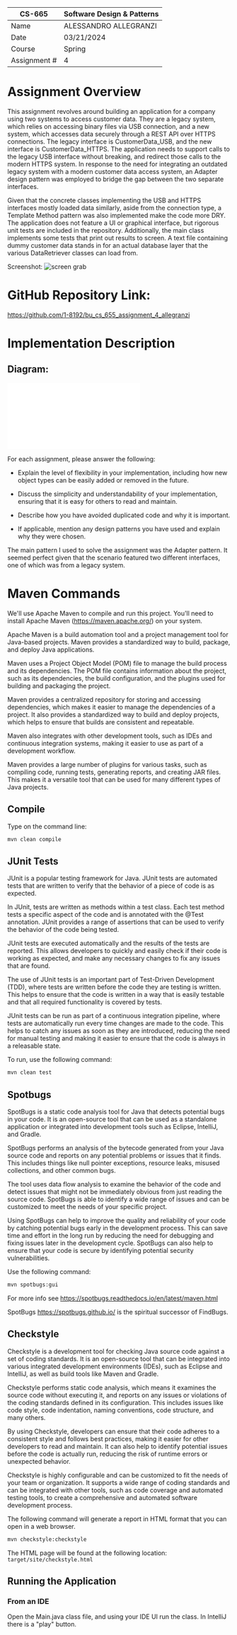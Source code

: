 
| CS-665       | Software Design & Patterns |
|--------------|----------------------------|
| Name         | ALESSANDRO ALLEGRANZI      |
| Date         | 03/21/2024                 |
| Course       | Spring                     |
| Assignment # | 4                          |

# Assignment Overview


This assignment revolves around building an application for a company using two systems to access customer data. 
They are a legacy system, which relies on accessing binary files via USB connection, and a new system, which accesses 
data securely through a REST API over HTTPS connections. The legacy interface is CustomerData_USB, and the new interface
is CustomerData_HTTPS. The application needs to support calls to the legacy USB interface without breaking, and redirect 
those calls to the modern HTTPS system. In response to the need for integrating an outdated legacy system with a modern 
customer data access system, an Adapter design pattern was employed to bridge the gap between the two separate interfaces.

Given that the concrete classes implementing the USB and HTTPS interfaces mostly loaded data similarly, aside
from the connection type, a Template Method pattern was also implemented make the code more DRY. The application does 
not feature a UI or graphical interface, but rigorous unit tests are included in the repository. 
Additionally, the main class implements some tests that print out results to screen. A text file containing dummy customer
data stands in for an actual database layer that the various DataRetriever classes can load from. 

Screenshot:
![screen grab](images/screenshot.png)

# GitHub Repository Link:
https://github.com/1-8192/bu_cs_655_assignment_4_allegranzi

# Implementation Description 

## Diagram:

![UML Diagram](diagrams/assignment_4.drawio.pdf)

For each assignment, please answer the following:

- Explain the level of flexibility in your implementation, including how new object types can
be easily added or removed in the future.

- Discuss the simplicity and understandability of your implementation, ensuring that it is
easy for others to read and maintain.

- Describe how you have avoided duplicated code and why it is important.

- If applicable, mention any design patterns you have used and explain why they were
chosen.

The main pattern I used to solve the assignment was the Adapter pattern. It seemed perfect given that the 
scenario featured two different interfaces, one of which was from a legacy system.


# Maven Commands

We'll use Apache Maven to compile and run this project. You'll need to install Apache Maven (https://maven.apache.org/) on your system. 

Apache Maven is a build automation tool and a project management tool for Java-based projects. Maven provides a standardized way to build, package, and deploy Java applications.

Maven uses a Project Object Model (POM) file to manage the build process and its dependencies. The POM file contains information about the project, such as its dependencies, the build configuration, and the plugins used for building and packaging the project.

Maven provides a centralized repository for storing and accessing dependencies, which makes it easier to manage the dependencies of a project. It also provides a standardized way to build and deploy projects, which helps to ensure that builds are consistent and repeatable.

Maven also integrates with other development tools, such as IDEs and continuous integration systems, making it easier to use as part of a development workflow.

Maven provides a large number of plugins for various tasks, such as compiling code, running tests, generating reports, and creating JAR files. This makes it a versatile tool that can be used for many different types of Java projects.

## Compile
Type on the command line: 

```bash
mvn clean compile
```



## JUnit Tests
JUnit is a popular testing framework for Java. JUnit tests are automated tests that are written to verify that the behavior of a piece of code is as expected.

In JUnit, tests are written as methods within a test class. Each test method tests a specific aspect of the code and is annotated with the @Test annotation. JUnit provides a range of assertions that can be used to verify the behavior of the code being tested.

JUnit tests are executed automatically and the results of the tests are reported. This allows developers to quickly and easily check if their code is working as expected, and make any necessary changes to fix any issues that are found.

The use of JUnit tests is an important part of Test-Driven Development (TDD), where tests are written before the code they are testing is written. This helps to ensure that the code is written in a way that is easily testable and that all required functionality is covered by tests.

JUnit tests can be run as part of a continuous integration pipeline, where tests are automatically run every time changes are made to the code. This helps to catch any issues as soon as they are introduced, reducing the need for manual testing and making it easier to ensure that the code is always in a releasable state.

To run, use the following command:
```bash
mvn clean test
```


## Spotbugs 

SpotBugs is a static code analysis tool for Java that detects potential bugs in your code. It is an open-source tool that can be used as a standalone application or integrated into development tools such as Eclipse, IntelliJ, and Gradle.

SpotBugs performs an analysis of the bytecode generated from your Java source code and reports on any potential problems or issues that it finds. This includes things like null pointer exceptions, resource leaks, misused collections, and other common bugs.

The tool uses data flow analysis to examine the behavior of the code and detect issues that might not be immediately obvious from just reading the source code. SpotBugs is able to identify a wide range of issues and can be customized to meet the needs of your specific project.

Using SpotBugs can help to improve the quality and reliability of your code by catching potential bugs early in the development process. This can save time and effort in the long run by reducing the need for debugging and fixing issues later in the development cycle. SpotBugs can also help to ensure that your code is secure by identifying potential security vulnerabilities.

Use the following command:

```bash
mvn spotbugs:gui 
```

For more info see 
https://spotbugs.readthedocs.io/en/latest/maven.html

SpotBugs https://spotbugs.github.io/ is the spiritual successor of FindBugs.


## Checkstyle 

Checkstyle is a development tool for checking Java source code against a set of coding standards. It is an open-source tool that can be integrated into various integrated development environments (IDEs), such as Eclipse and IntelliJ, as well as build tools like Maven and Gradle.

Checkstyle performs static code analysis, which means it examines the source code without executing it, and reports on any issues or violations of the coding standards defined in its configuration. This includes issues like code style, code indentation, naming conventions, code structure, and many others.

By using Checkstyle, developers can ensure that their code adheres to a consistent style and follows best practices, making it easier for other developers to read and maintain. It can also help to identify potential issues before the code is actually run, reducing the risk of runtime errors or unexpected behavior.

Checkstyle is highly configurable and can be customized to fit the needs of your team or organization. It supports a wide range of coding standards and can be integrated with other tools, such as code coverage and automated testing tools, to create a comprehensive and automated software development process.

The following command will generate a report in HTML format that you can open in a web browser. 

```bash
mvn checkstyle:checkstyle
```

The HTML page will be found at the following location:
`target/site/checkstyle.html`

## Running the Application

### From an IDE

Open the Main.java class file, and using your IDE UI run the class. In IntelliJ there is a "play" button.




